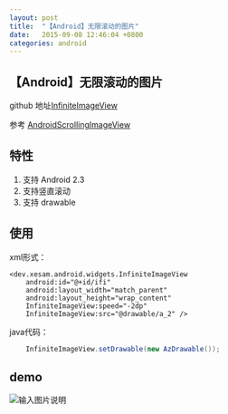 ```yaml
---
layout: post
title:  "【Android】无限滚动的图片"
date:   2015-09-08 12:46:04 +0800
categories: android
---
```

## 【Android】无限滚动的图片

github 地址[InfiniteImageView](https://github.com/xesam/InfiniteImageView)


参考 [AndroidScrollingImageView](https://github.com/Q42/AndroidScrollingImageView) 

## 特性
1. 支持 Android 2.3
2. 支持竖直滚动
3. 支持 drawable

## 使用

xml形式：

    <dev.xesam.android.widgets.InfiniteImageView
        android:id="@+id/ifi"
        android:layout_width="match_parent"
        android:layout_height="wrap_content"
        InfiniteImageView:speed="-2dp"
        InfiniteImageView:src="@drawable/a_2" />

java代码：

```java
    InfiniteImageView.setDrawable(new AzDrawable());
```
## demo

![输入图片说明](https://static.oschina.net/uploads/img/201509/09095034_8WHB.gif "在这里输入图片标题")
